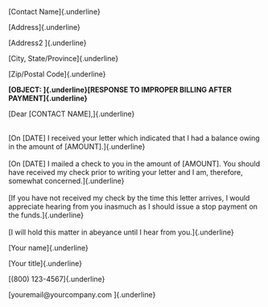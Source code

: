 [Contact Name]{.underline}

[Address]{.underline}

[Address2 ]{.underline}

[City, State/Province]{.underline}

[Zip/Postal Code]{.underline}

**[OBJECT: ]{.underline}[RESPONSE TO IMPROPER BILLING AFTER
PAYMENT]{.underline}**

[Dear \[CONTACT NAME\],]{.underline}

\
[On \[DATE\] I received your letter which indicated that I had a balance
owing in the amount of \[AMOUNT\].]{.underline}\
\
[On \[DATE\] I mailed a check to you in the amount of \[AMOUNT\]. You
should have received my check prior to writing your letter and I am,
therefore, somewhat concerned.]{.underline}\
\
[If you have not received my check by the time this letter arrives, I
would appreciate hearing from you inasmuch as I should issue a stop
payment on the funds.]{.underline}\
\
[I will hold this matter in abeyance until I hear from you.]{.underline}

[Your name]{.underline}

[Your title]{.underline}

[(800) 123-4567]{.underline}

[youremail\@yourcompany.com ]{.underline}
